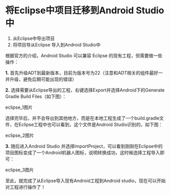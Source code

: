 # 将Eclipse中项目迁移到Android Studio中

1. 从Eclipse中导出项目
2. 将项目导从Eclipse 导入到Android Studio中

根据官方的介绍，Android Studio 可以兼容 Eclipse 的现有工程，但需要做一些操作：

**1.** 首先升级ADT到最新版本，目前为版本号为22（注意和ADT相关的组件最好一并升级，避免后期可能出现的错误）   

**2.** 选择需要从Eclipse导出的工程，右键选择Export并选择Android下的Generate Gradle Build Files（如下图）：      

eclipse_1图片

选择完毕后，并不会导出到其他地方，而是在本地工程生成了一个build.gradle文件，在Eclipse工程中也可以看到，这个文件是Android Studio识别的，如下图：      

eclipse_2图片     

**3.** 随后进入Android Studio 并选择ImportProject，可以看到刚刚在Eclipse中的项目图标变成了一个Android机器人图标，说明转换成功，这时候选择工程导入即可：        

eclipse_3图片       

至此，就完成了从Eclipse导入现有Android工程到Android studio，现在可以开始对工程进行操作了！

